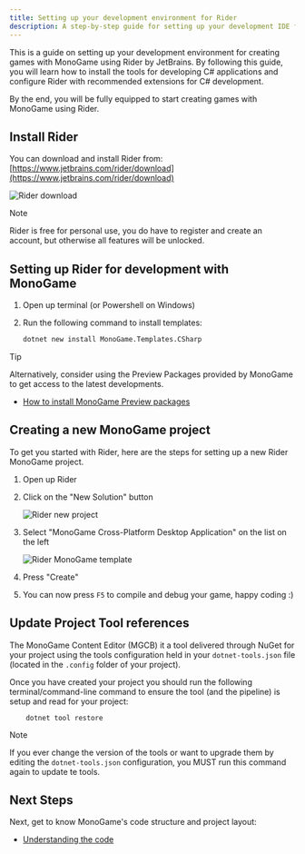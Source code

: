 ```yaml
---
title: Setting up your development environment for Rider
description: A step-by-step guide for setting up your development IDE for Rider
---
```


This is a guide on setting up your development environment for creating games with MonoGame using Rider by JetBrains. By following this guide, you will learn how to install the tools for developing C# applications and configure Rider with recommended extensions for C# development.

By the end, you will be fully equipped to start creating games with MonoGame using Rider.

## Install Rider

You can download and install Rider from: [https://www.jetbrains.com/rider/download](https://www.jetbrains.com/rider/download)

![Rider download](./images/2_chosing_your_ide_rider_download.png)

> [!NOTE]
> Rider is free for personal use, you do have to register and create an account, but otherwise all features will be unlocked.
>

## Setting up Rider for development with MonoGame

1. Open up terminal (or Powershell on Windows)
1. Run the following command to install templates:

    ```sh
    dotnet new install MonoGame.Templates.CSharp
    ```

> [!TIP]
> Alternatively, consider using the Preview Packages provided by MonoGame to get access to the latest developments.
>
> * [How to install MonoGame Preview packages](../getting_to_know/howto/HowTo_Install_Preview_Release.md)

## Creating a new MonoGame project

To get you started with Rider, here are the steps for setting up a new Rider MonoGame project.

1. Open up Rider
2. Click on the "New Solution" button

    ![Rider new project](./images/1_setting_up_your_development_environment/rider_new_solution_button.png)

3. Select "MonoGame Cross-Platform Desktop Application" on the list on the left

    ![Rider MonoGame template](./images/1_setting_up_your_development_environment/rider_new_solution_dialog.png)

4. Press "Create"
5. You can now press `F5` to compile and debug your game, happy coding  :)

## Update Project Tool references

The MonoGame Content Editor (MGCB) it a tool delivered through NuGet for your project using the tools configuration held in your `dotnet-tools.json` file (located in the `.config` folder of your project).

Once you have created your project you should run the following terminal/command-line command to ensure the tool (and the pipeline) is setup and read for your project:

```dotnetcli
    dotnet tool restore
```

> [!NOTE]
> If you ever change the version of the tools or want to upgrade them by editing the `dotnet-tools.json` configuration, you MUST run this command again to update te tools.

## Next Steps

Next, get to know MonoGame's code structure and project layout:

- [Understanding the code](3_understanding_the_code.md)
